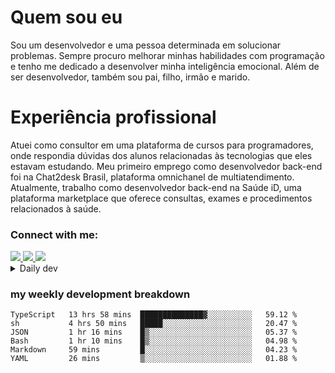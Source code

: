 # Quem sou eu
Sou um desenvolvedor e uma pessoa determinada em solucionar problemas. Sempre procuro melhorar minhas habilidades com programação e tenho me dedicado a desenvolver minha inteligência emocional. Além de ser desenvolvedor, também sou pai, filho, irmão e marido.

# Experiência profissional
Atuei como consultor em uma plataforma de cursos para programadores, onde respondia dúvidas dos alunos relacionadas às tecnologias que eles estavam estudando.
Meu primeiro emprego como desenvolvedor back-end foi na Chat2desk Brasil, plataforma omnichanel de multiatendimento.
Atualmente, trabalho como desenvolvedor back-end na Saúde iD, uma plataforma marketplace que oferece consultas, exames e procedimentos relacionados à saúde.

### Connect with me:
<a href="https://www.linkedin.com/in/theusmoreira" target="_blank" >
<img src="https://img.shields.io/badge/linkedin-%230077B5.svg?&style=for-the-badge&logo=linkedin&logoColor=white ">
</a>
<a href="https://www.instagram.com/matheus.s.moreira/" target="_blank">
<img src="https://img.shields.io/badge/instagram-%23E4405F.svg?&style=for-the-badge&logo=instagram&logoColor=white">
</a>
<a href="mailto:matheussm301@gmail.com"  target="_blank">
<img src="https://img.shields.io/badge/gmail-%23E4405F.svg?&style=for-the-badge&logo=gmail&logoColor=white">
</a>


<details>
  <summary>Daily dev </summary>
<p>
  <a href="https://app.daily.dev/matheussantos"><img src="https://github.com/matheus-santos-moreira/matheus-santos-moreira/blob/master/devcard.svg" width="200" alt="Matheus Santos's Dev Card"/></a>
 </p>
</details>

<h3>my weekly development breakdown</h3>

<!--START_SECTION:waka-->

```text
TypeScript   13 hrs 58 mins  ██████████████▓░░░░░░░░░░   59.12 %
sh           4 hrs 50 mins   █████░░░░░░░░░░░░░░░░░░░░   20.47 %
JSON         1 hr 16 mins    █▒░░░░░░░░░░░░░░░░░░░░░░░   05.37 %
Bash         1 hr 10 mins    █▒░░░░░░░░░░░░░░░░░░░░░░░   04.98 %
Markdown     59 mins         █░░░░░░░░░░░░░░░░░░░░░░░░   04.23 %
YAML         26 mins         ▒░░░░░░░░░░░░░░░░░░░░░░░░   01.88 %
```

<!--END_SECTION:waka-->
